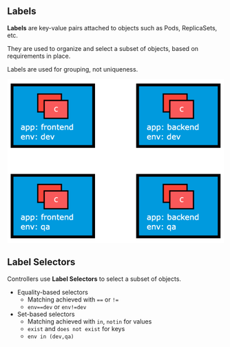 ## Labels

<b>Labels</b> are key-value pairs attached to objects such as Pods, ReplicaSets, etc.

They are used to organize and select a subset of objects, based on requirements in place.

Labels are used for grouping, not uniqueness.

![Pod Labels](./imgs/kb_labels.png)

## Label Selectors

Controllers use <b>Label Selectors</b> to select a subset of objects.

- Equality-based selectors
    - Matching achieved with `==` or `!=`
    - `env==dev` or `env!=dev`
- Set-based selectors
    - Matching achieved with `in`, `notin` for values
    - `exist` and `does not exist` for keys
    - `env in (dev,qa)`
